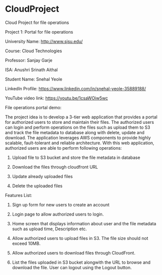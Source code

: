# CloudProject
Cloud Project for file operations

Project 1: Portal for file operations

University Name: http://www.sjsu.edu/

Course: Cloud Technologies

Professor: Sanjay Garje

ISA: Anushri Srinath Aithal

Student Name: Snehal Yeole 

LinkedIn Profile: https://www.linkedin.com/in/snehal-yeole-35889188/

YouTube video link: https://youtu.be/1csaWOiw5wc

File operations portal demo:

The project idea is to develop a 3-tier web application that provides a portal for authorized users to store and maintain their files. The authorized users can login and perform operations on the files such as upload them to S3 and track the file metadata to database along with delete, update and download. The application leverages AWS components to provide highly scalable, fault-tolerant and reliable architecture. With this web application, authorized users are able to perform following operations:


1. Upload file to S3 bucket and store the file metadata in database

2. Download the files through cloudfront URL

3. Update already uploaded files

4. Delete the uploaded files


Features List:

1. Sign up form for new users to create an account

2. Login page to allow authorized users to login.

3. Home screen that displays information about user and the file metadata such as upload time, Description etc.

4. Allow authorized users to upload files in S3. The file size should not exceed 10MB.

5. Allow authorized users to download files through CloudFront.

6. List the files uploaded in S3 bucket alongwith the URL to browse and download the file.
User can logout using the Logout button.








